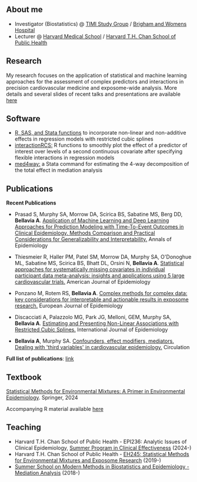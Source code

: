 ## About me

- Investigator (Biostatistics) @ [TIMI Study Group](https://timi.org/) / [Brigham and Womens Hospital](https://www.brighamandwomens.org/)  
- Lecturer @ [Harvard Medical School](https://hms.harvard.edu/) / [Harvard T.H. Chan School of Public Health](https://www.hsph.harvard.edu)


## Research 

My research focuses on the application of statistical and machine learning approaches for the assessment of complex predictors and interactions in precision cardiovascular medicine and exposome-wide analysis. More details and several slides of recent talks and presentations are available [here](https://andreabellavia.github.io/presentations/)

## Software

- [R, SAS, and Stata functions](https://github.com/andreabellavia/RCSplines) to incorporate non-linear and non-additive effects in regression models with restricted cubic splines
- [interactionRCS:](https://github.com/gmelloni/interactionRCS) R functions to smoothly plot the effect of a  predictor of interest over levels of a second continuous covariate after specifying flexible interactions in regression models
- [med4way:](https://pubmed.ncbi.nlm.nih.gov/30452641/) a Stata command for estimating the 4-way decomposition of the total effect in mediation analysis

## Publications

**Recent Publications**

- Prasad S, Murphy SA, Morrow DA, Scirica BS, Sabatine MS, Berg DD, **Bellavia A**. [Application of Machine Learning and Deep Learning Approaches for Prediction Modeling with Time-To-Event Outcomes in Clinical Epidemiology. Methods Comparison and Practical Considerations for Generalizability and Interpretability.](https://www.sciencedirect.com/science/article/pii/S1047279725003096) Annals of Epidemiology

- Thiesmeier R, Haller PM, Patel SM, Morrow DA, Murphy SA, O'Donoghue ML, Sabatine MS, Scirica BS, Bhatt DL, Orsini N, **Bellavia A**. [Statistical approaches for systematically missing covariates in individual participant data meta-analysis: insights and applications using 5 large cardiovascular trials.](https://academic.oup.com/aje/advance-article/doi/10.1093/aje/kwaf226/8280162?searchresult=1) American Journal of Epidemiology

- Ponzano M, Rotem RS, **Bellavia A**. [Complex methods for complex data: key considerations for interpretable and actionable results in exposome research.](https://link.springer.com/article/10.1007/s10654-025-01281-2) European Journal of Epidemiology

- Discacciati A, Palazzolo MG, Park JG, Melloni, GEM, Murphy SA, **Bellavia A**. [Estimating and Presenting Non-Linear Associations with Restricted Cubic Splines.](https://academic.oup.com/ije/article/54/4/dyaf088/8166023?searchresult=1) International Journal of Epidemiology

- **Bellavia A**, Murphy SA. [Confounders, effect modifiers, mediators. Dealing with 'third variables' in cardiovascular epidemiology.](https://www.ahajournals.org/doi/10.1161/CIRCULATIONAHA.125.073645) Circulation 
 


**Full list of publications**: [link](https://andreabellavia.github.io/publications/)

## Textbook

[Statistical Methods for Environmental Mixtures: A Primer in Environmental Epidemiology](https://link.springer.com/book/9783031789861). Springer, 2024

Accompanying R material available [here](https://github.com/andreabellavia/statsmixtures)

## Teaching

- Harvard T.H. Chan School of Public Health - EPI236: Analytic Issues of Clinical Epidemiology, [Summer Program in Clinical Effectiveness](https://www.hsph.harvard.edu/clinical-effectiveness) (2024-)
- Harvard T.H. Chan School of Public Health - [EH245: Statistical Methods for Environmental Mixtures and Exposome Research](https://link.springer.com/book/9783031789861) (2019-)
- [Summer School on Modern Methods in Biostatistics and Epidemiology - Mediation Analysis](http://www.biostatepi.org) (2018-)


